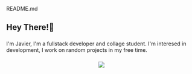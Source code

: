 README.md


<h2 align="left">Hey There!👋</h2>

###

<p>
  I'm Javier, I'm a fullstack developer and collage student. I'm interesed in development, I work on random projects in my free time.
</p>

###

<p align="center">
  <a href="https://skillicons.dev">
    <img src="https://skillicons.dev/icons?i=php,java,javascript,kotlin,mysql,astro,react,spring,bootstrap,html,css,git,postman,firebase" />
  </a>
</p>
